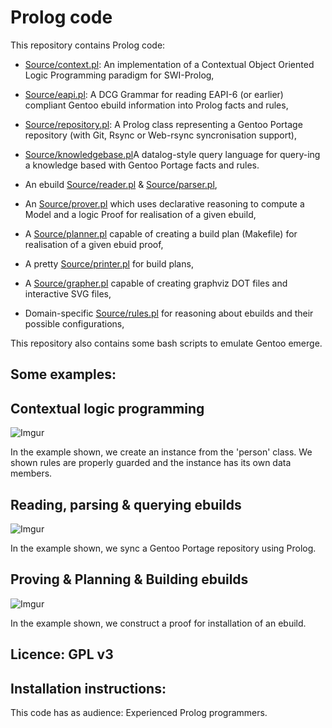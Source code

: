 
# Prolog code 

This repository contains Prolog code:

- [Source/context.pl](context.pl): An implementation of a Contextual Object Oriented Logic Programming paradigm for SWI-Prolog,
- [Source/eapi.pl](eapi.pl): A DCG Grammar for reading EAPI-6 (or earlier) compliant Gentoo ebuild information into Prolog facts and rules,

- [Source/repository.pl](repository.pl): A Prolog class representing a Gentoo Portage repository (with Git, Rsync or Web-rsync syncronisation support),
- [Source/knowledgebase.pl](knowledgebase.pl)A datalog-style query language for query-ing a knowledge based with Gentoo Portage facts and rules. 


- An ebuild [Source/reader.pl](reader) & [Source/parser.pl](parser), 
- An [Source/prover.pl](prover) which uses declarative reasoning to compute a Model and a logic Proof for realisation of a given ebuild,
- A [Source/planner.pl](planner) capable of creating a build plan (Makefile) for realisation of a given ebuid proof,
- A pretty [Source/printer.pl](printer) for build plans,
- A [Source/grapher.pl](grapher) capable of creating graphviz DOT files and interactive SVG files,
- Domain-specific [Source/rules.pl](rules) for reasoning about ebuilds and their possible configurations, 

This repository also contains some bash scripts to emulate Gentoo emerge.

## Some examples: 

## Contextual logic programming 

![Imgur](https://i.imgur.com/KxLU7tL.png)

In the example shown, we create an instance from the 'person' class. We shown rules are properly guarded and the instance has its own data members. 


## Reading, parsing & querying ebuilds 

![Imgur](https://i.imgur.com/14mCiGp.png)

In the example shown, we sync a Gentoo Portage repository using Prolog. 



## Proving & Planning & Building ebuilds


![Imgur](https://i.imgur.com/14mCiGp.png)

In the example shown, we construct a proof for installation of an ebuild. 



## Licence: GPL v3

## Installation instructions: 

This code has as audience: Experienced Prolog programmers. 
